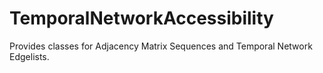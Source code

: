 TemporalNetworkAccessibility
============================

Provides classes for Adjacency Matrix Sequences and Temporal Network Edgelists.
